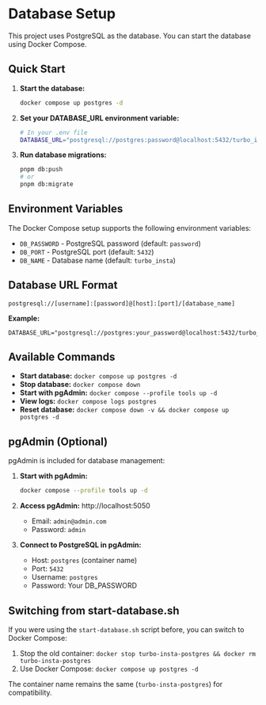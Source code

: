 # Database Setup

This project uses PostgreSQL as the database. You can start the database using Docker Compose.

## Quick Start

1. **Start the database:**

   ```bash
   docker compose up postgres -d
   ```

2. **Set your DATABASE_URL environment variable:**

   ```bash
   # In your .env file
   DATABASE_URL="postgresql://postgres:password@localhost:5432/turbo_insta"
   ```

3. **Run database migrations:**
   ```bash
   pnpm db:push
   # or
   pnpm db:migrate
   ```

## Environment Variables

The Docker Compose setup supports the following environment variables:

- `DB_PASSWORD` - PostgreSQL password (default: `password`)
- `DB_PORT` - PostgreSQL port (default: `5432`)
- `DB_NAME` - Database name (default: `turbo_insta`)

## Database URL Format

```
postgresql://[username]:[password]@[host]:[port]/[database_name]
```

**Example:**

```
DATABASE_URL="postgresql://postgres:your_password@localhost:5432/turbo_insta"
```

## Available Commands

- **Start database:** `docker compose up postgres -d`
- **Stop database:** `docker compose down`
- **Start with pgAdmin:** `docker compose --profile tools up -d`
- **View logs:** `docker compose logs postgres`
- **Reset database:** `docker compose down -v && docker compose up postgres -d`

## pgAdmin (Optional)

pgAdmin is included for database management:

1. **Start with pgAdmin:**

   ```bash
   docker compose --profile tools up -d
   ```

2. **Access pgAdmin:** http://localhost:5050

   - Email: `admin@admin.com`
   - Password: `admin`

3. **Connect to PostgreSQL in pgAdmin:**
   - Host: `postgres` (container name)
   - Port: `5432`
   - Username: `postgres`
   - Password: Your DB_PASSWORD

## Switching from start-database.sh

If you were using the `start-database.sh` script before, you can switch to Docker Compose:

1. Stop the old container: `docker stop turbo-insta-postgres && docker rm turbo-insta-postgres`
2. Use Docker Compose: `docker compose up postgres -d`

The container name remains the same (`turbo-insta-postgres`) for compatibility.
